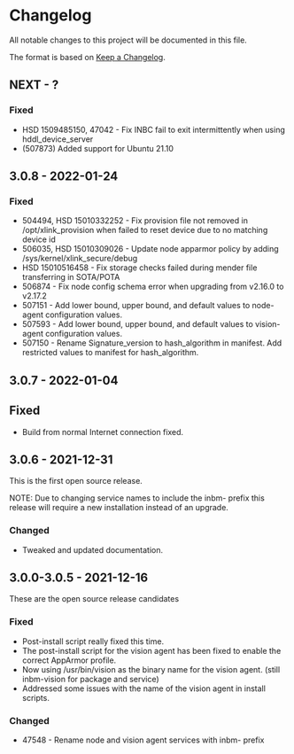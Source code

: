# Changelog
All notable changes to this project will be documented in this file.

The format is based on [Keep a Changelog](http://keepachangelog.com/en/1.0.0/).

## NEXT - ?

### Fixed
- HSD 1509485150, 47042 - Fix INBC fail to exit intermittently when using hddl_device_server
- (507873) Added support for Ubuntu 21.10

## 3.0.8 - 2022-01-24

### Fixed
- 504494, HSD 15010332252 - Fix provision file not removed in /opt/xlink_provision when failed to reset device due to no matching device id
- 506035, HSD 15010309026 - Update node apparmor policy by adding /sys/kernel/xlink_secure/debug
- HSD 15010516458 - Fix storage checks failed during mender file transferring in SOTA/POTA
- 506874 - Fix node config schema error when upgrading from v2.16.0 to v2.17.2
- 507151 - Add lower bound, upper bound, and default values to node-agent configuration values.
- 507593 - Add lower bound, upper bound, and default values to vision-agent configuration values.
- 507150 - Rename Signature_version to hash_algorithm in manifest.  Add restricted values to manifest for hash_algorithm.

## 3.0.7 - 2022-01-04

## Fixed
 - Build from normal Internet connection fixed.

## 3.0.6 - 2021-12-31
This is the first open source release.

NOTE: Due to changing service names to include the inbm- prefix this release will require a new installation instead of an upgrade.

### Changed
 - Tweaked and updated documentation.

## 3.0.0-3.0.5 - 2021-12-16
These are the open source release candidates

### Fixed
 - Post-install script really fixed this time.
 - The post-install script for the vision agent has been fixed to enable the
   correct AppArmor profile.
 - Now using /usr/bin/vision as the binary name for the vision agent. (still inbm-vision for package and service)
 - Addressed some issues with the name of the vision agent in install scripts.

### Changed
 - 47548 - Rename node and vision agent services with inbm- prefix
